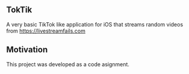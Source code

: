 ## TokTik
A very basic TikTok like application for iOS that streams random videos from https://livestreamfails.com

## Motivation
This project was developed as a code asignment.
